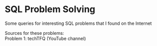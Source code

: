 # SQL Problem Solving
Some queries for interesting SQL problems that I found on the Internet

Sources for these problems:<br />
Problem 1: techTFQ (YouTube channel)
